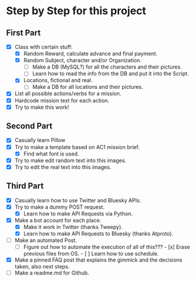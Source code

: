 # Step by Step for this project

## First Part

- [x] Class with certain stuff:
    - [x]  Random Reward, calculate advance and final payment.
    - [x]  Random Subject, character and/or Organization.
        - [ ]  Make a DB (MySQL?) for all the characters and their pictures.
        - [ ]  Learn how to read the info from the DB and put it into the Script.
    - [x]  Locations, fictional and real.
        - [ ]  Make a DB for all locations and their pictures.
- [x]  List all possible actions/verbs for a mission.
- [x]  Hardcode mission text for each action.
- [x]  Try to make this work!

## Second Part

- [x]  Casually learn Pillow
- [x]  Try to make a template based on AC1 mission brief.
    - [x]  Find what font is used.
- [x]  Try to make edit random text into this images.
- [x]  Try to edit the real text into this images.

## Third Part

- [x]  Casually learn how to use Twitter and Bluesky APIs.
- [x]  Try to make a dummy POST request.
    - [x]  Learn how to make API Requests via Python.
- [x]  Make a bot account for each place.
     - [x]  Make it work in Twitter (thanks Tweepy).
     - [x]  Learn how to make API Requests to Bluesky (thanks Atproto). 
- [ ]  Make an automated Post.
    - [ ]  Figure out how to automate the execution of all of this???
            - [x]  Erase previous files from OS.
            - [ ]  Learn how to use schedule.
- [x]  Make a pinned FAQ post that explains the gimmick and the decisions taken, also next steps.
- [ ]  Make a readme.md for Github.